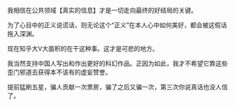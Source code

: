 我相信在公共领域【真实的信息】才是一切走向最终的好结局的关键。

为了心目中的正义说谎话，则无论这个“正义”在本人心中如何美好，都会被这假话拖入深渊。

现在知乎大V大面积的在干这种事。这才是可悲的地方。

我当然支持中国人写出和作出更好的科幻作品。正因为如此，我才不希望它靠这些歪门邪道去获得本不该有的虚妄赞誉。

提前猛刷五星，骗人贡献一次票房，骗了之后又骗一次，第三次你说真话也没人信了。